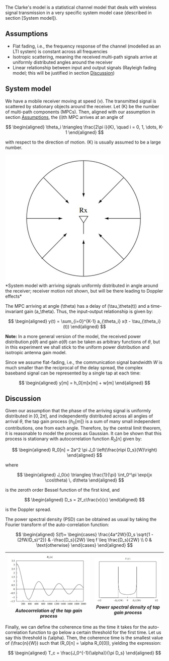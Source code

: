 The Clarke's model is a statistical channel model that deals with wireless signal transmission in a very specific system model case (described in section [System model]).

## Assumptions

- Flat fading, i.e., the frequency response of the channel (modelled as an LTI system) is constant across all frequencies  
- Isotropic scattering, meaning the received multi-path signals arrive at uniformly distributed angles around the receiver  
- Linear relationship between input and output signals (Rayleigh fading model; this will be justified in section [Discussion](#discussion))

## System model

We have a mobile receiver moving at speed \(v\). The transmitted signal is scattered by stationary objects around the receiver. Let \(K\) be the number of multi-path components (MPCs). Then, aligned with our assumption in section [Assumptions](#assumptions), the \(i\)th MPC arrives at an angle of

$$
\begin{aligned}
\theta_i \triangleq \frac{2\pi i}{K}, \quad i = 0, 1, \dots, K-1
\end{aligned}
$$

with respect to the direction of motion. \(K\) is usually assumed to be a large number.

<img src="./images/expt4_model.jpeg">
*System model with arriving signals uniformly distributed in angle around the receiver; receiver motion not shown, but will be there leading to Doppler effects*

The MPC arriving at angle \(\theta\) has a delay of \(\tau_\theta(t)\) and a time-invariant gain \(a_\theta\). Thus, the input-output relationship is given by:

$$
\begin{aligned}
y(t) = \sum_{i=0}^{K-1} a_{\theta_i} x(t - \tau_{\theta_i}(t))
\end{aligned}
$$

**Note:** In a more general version of the model, the received power distribution $p(\theta)$ and gain $a(\theta)$ can be taken as arbitrary functions of $\theta$, but in this experiment we shall stick to the uniform power distribution and isotropic antenna gain model.

Since we assume flat-fading, i.e., the communication signal bandwidth $W$ is much smaller than the reciprocal of the delay spread, the complex baseband signal can be represented by a single tap at each time:

$$
\begin{aligned}
y[m] = h_0[m]x[m] + w[m]
\end{aligned}
$$

## Discussion

Given our assumption that the phase of the arriving signal is uniformly distributed in $[0, 2\pi]$, and independently distributed across all angles of arrival $\theta$, the tap gain process $\{h_0[m]\}$ is a sum of many small independent contributions, one from each angle. Therefore, by the central limit theorem, it is reasonable to model the process as Gaussian. It can be shown that this process is stationary with autocorrelation function $R_0[n]$ given by:

$$
\begin{aligned}
R_0[n] = 2a^2 \pi J_0 \left(\frac{n\pi D_s}{W}\right)
\end{aligned}
$$

where

$$
\begin{aligned}
J_0(x) \triangleq \frac{1}{\pi} \int_0^\pi \exp(jx \cos\theta) \, d\theta
\end{aligned}
$$

is the zeroth order Bessel function of the first kind, and

$$
\begin{aligned}
D_s = 2f_c\frac{v}{c}
\end{aligned}
$$

is the Doppler spread.

The power spectral density (PSD) can be obtained as usual by taking the Fourier transform of the auto-correlation function:

$$
\begin{aligned}
S(f)=
\begin{cases}
\frac{4a^2W}{D_s \sqrt{1 - (2fW/D_s)^2}} & -\frac{D_s}{2W} \leq f \leq \frac{D_s}{2W} \\
0 & \text{otherwise}
\end{cases}
\end{aligned}
$$

| <img src="./images/expt4_R0.jpeg"> <br> *Autocorrelation of the tap gain process* | <img src="./images/expt4_PSD.jpeg"> <br> *Power spectral density of tap gain process* |
|:----------------------------------------------------------------------------------:|:--------------------------------------------------------------------------:|

Finally, we can define the coherence time as the time it takes for the auto-correlation function to go below a certain threshold for the first time. Let us say this threshold is \(\alpha\). Then, the coherence time is the smallest value of \(\frac{n}{W}\) such that \(R_0[n] = \alpha R_0[0]\), yielding the expression:

$$
\begin{aligned}
T_c = \frac{J_0^{-1}(\alpha)}{\pi D_s}
\end{aligned}
$$
